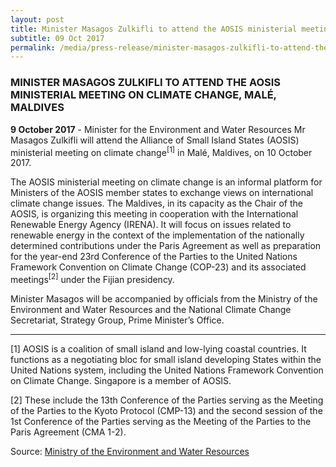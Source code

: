 ```yaml
---
layout: post
title: Minister Masagos Zulkifli to attend the AOSIS ministerial meeting on climate change, Malé, Maldives
subtitle: 09 Oct 2017
permalink: /media/press-release/minister-masagos-zulkifli-to-attend-the-aosis-ministerial-meeting-on-climate-change-malé-maldives
---
```


### MINISTER MASAGOS ZULKIFLI TO ATTEND THE AOSIS MINISTERIAL MEETING ON CLIMATE CHANGE, MALÉ, MALDIVES

**9 October 2017** - Minister for the Environment and Water Resources Mr Masagos Zulkifli will attend the Alliance of Small Island States (AOSIS) ministerial meeting on climate change<sup>[1]</sup> in Malé, Maldives, on 10 October 2017.

The AOSIS ministerial meeting on climate change is an informal platform for Ministers of the AOSIS member states to exchange views on international climate change issues. The Maldives, in its capacity as the Chair of the AOSIS, is organizing this meeting in cooperation with the International Renewable Energy Agency (IRENA). It will focus on issues related to renewable energy in the context of the implementation of the nationally determined contributions under the Paris Agreement as well as preparation for the year-end 23rd Conference of the Parties to the United Nations Framework Convention on Climate Change (COP-23) and its associated meetings<sup>[2]</sup> under the Fijian presidency.

Minister Masagos will be accompanied by officials from the Ministry of the Environment and Water Resources and the National Climate Change Secretariat, Strategy Group, Prime Minister’s Office.

___


[1] AOSIS is a coalition of small island and low-lying coastal countries. It functions as a negotiating bloc for small island developing States within the United Nations system, including the United Nations Framework Convention on Climate Change. Singapore is a member of AOSIS.

[2] These include the 13th Conference of the Parties serving as the Meeting of the Parties to the Kyoto Protocol (CMP-13) and the second session of the 1st Conference of the Parties serving as the Meeting of the Parties to the Paris Agreement (CMA 1-2).

Source: [<a href="https://www.mewr.gov.sg/news/minister-masagos-zulkifli-to-attend-the-aosis-ministerial-meeting-on-climate-change--mal--maldives--10-october-2017" target="_blank">Ministry of the Environment and Water Resources</a>](https://www.mewr.gov.sg/news/minister-masagos-zulkifli-to-attend-the-aosis-ministerial-meeting-on-climate-change--mal--maldives--10-october-2017)
